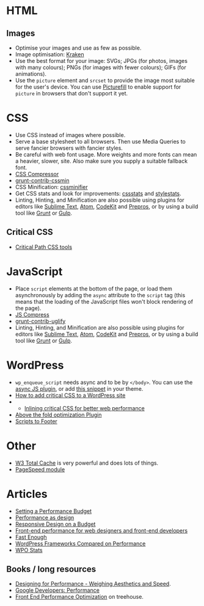 # HTML

## Images

- Optimise your images and use as few as possible.
- Image optimisation: [Kraken](https://kraken.io/)
- Use the best format for your image: SVGs; JPGs (for photos, images with many colours); PNGs (for images with fewer colours); GIFs (for animations).
- Use the `picture` element and `srcset` to provide the image most suitable for the user's device. You can use [Picturefill](http://scottjehl.github.io/picturefill/) to enable support for `picture` in browsers that don't support it yet.

# CSS

- Use CSS instead of images where possible.
- Serve a base stylesheet to all browsers. Then use Media Queries to serve fancier browsers with fancier styles.
- Be careful with web font usage. More weights and more fonts can mean a heavier, slower, site. Also make sure you supply a suitable fallback font.
- [CSS Compressor](http://csscompressor.com/)
- [grunt-contrib-cssmin](https://github.com/gruntjs/grunt-contrib-cssmin)
- CSS Minification: [cssminifier](http://cssminifier.com/)
- Get CSS stats and look for improvements: [cssstats](http://cssstats.com/) and [stylestats](http://www.stylestats.org/).
- Linting, Hinting, and Minification are also possible using plugins for editors like [Sublime Text](http://www.sublimetext.com/), [Atom](https://atom.io/), [CodeKit](https://incident57.com/codekit/) and [Prepros](https://prepros.io/), or by using a build tool like [Grunt](http://gruntjs.com/) or [Gulp](http://gulpjs.com/).

## Critical CSS

- [Critical Path CSS tools](https://github.com/addyosmani/critical-path-css-tools)

# JavaScript

- Place `script` elements at the bottom of the page, or load them asynchronously by adding the `async` attribute to the `script` tag (this means that the loading of the JavaScript files won't block rendering of the page).
- [JS Compress](https://jscompress.com/)
- [grunt-contrib-uglify](https://github.com/gruntjs/grunt-contrib-uglify)
- Linting, Hinting, and Minification are also possible using plugins for editors like [Sublime Text](http://www.sublimetext.com/), [Atom](https://atom.io/), [CodeKit](https://incident57.com/codekit/) and [Prepros](https://prepros.io/), or by using a build tool like [Grunt](http://gruntjs.com/) or [Gulp](http://gulpjs.com/).

# WordPress

- `wp_enqueue_script` needs async and to be by `</body>`. You can use the [async JS plugin](https://wordpress.org/plugins/async-javascript/), or add [this snippet](http://scottnelle.com/756/async-defer-enqueued-wordpress-scripts/) in your theme.
- [How to add critical CSS to a WordPress site]( https://aarontgrogg.com/blog/2016/01/13/how-to-add-critical-css-to-a-wordpress-site/)
- - [Inlining critical CSS for better web performance](https://gomakethings.com/inlining-critical-css-for-better-web-performance/)
- [Above the fold optimization Plugin](https://wordpress.org/plugins/above-the-fold-optimization/)
- [Scripts to Footer](https://github.com/cferdinandi/gmt-scripts-to-footer)

# Other

- [W3 Total Cache](https://wordpress.org/plugins/w3-total-cache/) is very powerful and does lots of things.
- [PageSpeed module](https://developers.google.com/speed/pagespeed/module/)

# Articles

- [Setting a Performance Budget](https://timkadlec.com/2013/01/setting-a-performance-budget/)
- [Performance as design](http://bradfrost.com/blog/post/performance-as-design/)
- [Responsive Design on a Budget](http://clearleft.com/thinks/98)
- [Front-end performance for web designers and front-end developers](http://csswizardry.com/2013/01/front-end-performance-for-web-designers-and-front-end-developers/)
- [Fast Enough](https://timkadlec.com/2014/01/fast-enough/)
- [WordPress Frameworks Compared on Performance](http://chrislema.com/wordpress-frameworks-compared-on-performance/)
- [WPO Stats](https://wpostats.com/)

## Books / long resources

- [Designing for Performance - Weighing Aesthetics and Speed](http://designingforperformance.com/).
- [Google Developers: Performance](https://developers.google.com/web/fundamentals/performance/?hl=en)
- [Front End Performance Optimization](https://teamtreehouse.com/library/front-end-performance-optimization) on treehouse.
